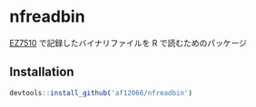 # nfreadbin

[EZ7510](http://www.nfcorp.co.jp/pro/mi/dr/ez7510/index.html) で記録したバイナリファイルを R で読むためのパッケージ

## Installation

```R
devtools::install_github('af12066/nfreadbin')
```
